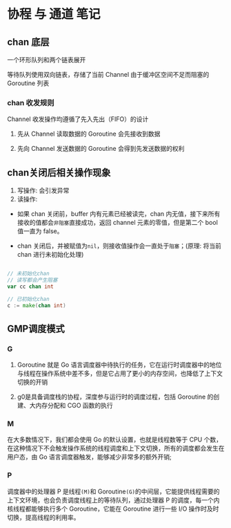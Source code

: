# 协程 与 通道 笔记

## chan 底层

一个环形队列和两个链表展开

等待队列使用双向链表，存储了当前 Channel 由于缓冲区空间不足而阻塞的 Goroutine 列表

### chan 收发规则

Channel 收发操作均遵循了先入先出（FIFO）的设计

1. 先从 Channel 读取数据的 Goroutine 会先接收到数据

2. 先向 Channel 发送数据的 Goroutine 会得到先发送数据的权利

## chan关闭后相关操作现象

1. 写操作: 会引发异常
2. 读操作: 

- 如果 chan 关闭前，buffer 内有元素已经被读完，chan 内无值，接下来所有接收的值都会`非阻塞`直接成功，返回 channel 元素的零值，但是第二个 bool 值一直为 false。

- chan 关闭后，并被赋值为`nil`，则接收值操作会一直处于`阻塞`；(原理: 将当前chan 进行未初始化处理)

```go

// 未初始化chan
// 读写都会产生阻塞
var cc chan int

// 已初始化chan
c := make(chan int)

```

## GMP调度模式

### G

1. Goroutine 就是 Go 语言调度器中待执行的任务，它在运行时调度器中的地位与线程在操作系统中差不多，但是它占用了更小的内存空间，也降低了上下文切换的开销

2. g0是具备调度栈的协程，深度参与运行时的调度过程，包括 Goroutine 的创建、大内存分配和 CGO 函数的执行

### M

在大多数情况下，我们都会使用 Go 的默认设置，也就是线程数等于 CPU 个数，在这种情况下不会触发操作系统的线程调度和上下文切换，所有的调度都会发生在用户态，由 Go 语言调度器触发，能够减少非常多的额外开销;

### P

调度器中的处理器 P 是线程`(M)`和 Goroutine`(G)`的中间层，它能提供线程需要的上下文环境，也会负责调度线程上的等待队列，通过处理器 P 的调度，每一个内核线程都能够执行多个 Goroutine，它能在 Goroutine 进行一些 I/O 操作时及时切换，提高线程的利用率。

